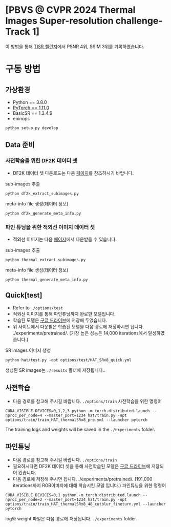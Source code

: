 # [PBVS @ CVPR 2024 Thermal Images Super-resolution challenge- Track 1]

이 방법을 통해 [TISR 챌린지](https://codalab.lisn.upsaclay.fr/competitions/17013#results)에서 PSNR 4위, SSIM 3위를 기록하였습니다. 
# 구동 방법
##     가상환경
- Python == 3.8.0
- [PyTorch == 1.11.0](https://pytorch.kr/get-started/previous-versions/)
- BasicSR == 1.3.4.9
- eninops

```
python setup.py develop
```
## Data 준비
### 사전학습을 위한 DF2K 데이터 셋 
- DF2K 데이터 셋 다운로드는 다음 [페이지](https://github.com/XPixelGroup/BasicSR/blob/master/docs/DatasetPreparation.md)를 참조하시기 바랍니다.

sub-images 추출
```
python df2k_extract_subimages.py
```
meta-info file 생성(데이터 정보)
```
python df2k_generate_meta_info.py
```

### 파인 튜닝을 위한 적외선 이미지 데이터 셋
- 적외선 이미지는 다음 [페이지](https://codalab.lisn.upsaclay.fr/competitions/17013#learn_the_details)에서 다운받을 수 있습니다.

sub-images 추출
```
python thermal_extract_subimages.py
```
meta-info file 생성(데이터 정보)
```
python thermal_generate_meta_info.py
```
## Quick[test]
- Refer to `./options/test`
- 적외선 이미지를 통해 파인튜닝까지 완료한 모델입니다.
- 학습된 모델은 [구글 드라이브](https://drive.google.com/drive/folders/1UFVLyONwlqJpWE6hEw7Kqqxw2GdBo43m?usp=sharing)에 저장해 두었습니다.
- 위 사이트에서 다운받은 학습된 모델을 다음 경로에 저장하시면 됩니다. ./experiments/pretrained/. (가장 높은 성능은 14,000 iterations에서 달성하였습니다.)

SR images 이미지 생성
```
python hat/test.py -opt options/test/HAT_SRx8_quick.yml
```
생성된 SR images는 `./results` 폴더에 저장됩니다..

## 사전학습
- 다음 경로를 참고해 주시길 바랍니다. `./options/train`
사전학습을 위한 명령어
```
CUDA_VISIBLE_DEVICES=0,1,2,3 python -m torch.distributed.launch --nproc_per_node=4 --master_port=1234 hat/train.py -opt options/train/train_HAT_thermalSRx8_pre.yml --launcher pytorch
```
The training logs and weights will be saved in the `./experiments` folder.

## 파인튜닝
- 다음 경로를 참고해 주시길 바랍니다. `./options/train`
- 필요하시다면 DF2K 데이터 셋을 통해 사전학습된 모델은 [구글 드라이브](https://drive.google.com/drive/folders/1UFVLyONwlqJpWE6hEw7Kqqxw2GdBo43m?usp=sharing)에 저장되어 있습니다.
- 다음 경로에 저장해 주시면 됩니다. ./experiments/pretrained/. (191,000 iterations까지 RGB이미지에 대해 학습시킨 모델 입니다.)
파인튜닝을 위한 명령어
```
CUDA_VISIBLE_DEVICES=0,1 python -m torch.distributed.launch --nproc_per_node=2 --master_port=1234 hat/train.py -opt options/train/train_HAT_thermalSRx8_48_cutblur_fineturn.yml --launcher pytorch
```
log와 weight 파일은 다음 경로에 저장됩니다. `./experiments` folder.


